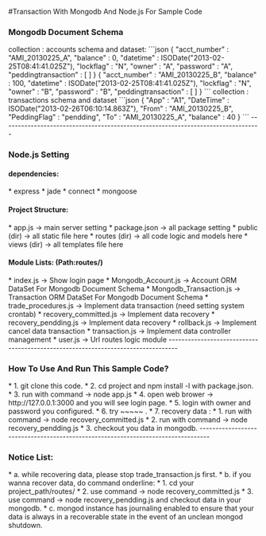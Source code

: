 #Transaction With Mongodb And Node.js For Sample Code

<h3>Mongodb Document Schema</h3>
collection : accounts
schema and dataset:
```json
{
  "acct_number" : "AMI_20130225_A", 
  "balance" : 0, 
  "datetime" : ISODate("2013-02-25T08:41:41.025Z"), 
  "lockflag" : "N", 
  "owner" : "A", 
  "password" : "A", 
  "peddingtransaction" : [ ] 
}
{
  "acct_number" : "AMI_20130225_B",
  "balance" : 100,
  "datetime" : ISODate("2013-02-25T08:41:41.025Z"),
  "lockflag" : "N",
  "owner" : "B",
  "password" : "B",
  "peddingtransaction" : [ ]
}
```
collection : transactions
schema and dataset
```json
{ "App" : "A1", 
  "DateTime" : ISODate("2013-02-26T06:10:14.863Z"), 
  "From" : "AMI_20130225_B", 
  "PeddingFlag" : "pendding", 
  "To" : "AMI_20130225_A", 
  "balance" : 40
}
```
---------------------------------------------------------------------------------
<h3>Node.js Setting</h3>
<h4>dependencies:</h4>
 * express
 * jade
 * connect
 * mongoose

<h4>Project Structure:</h4>
 * app.js       -> main server setting
 * package.json -> all package setting
 * public (dir) -> all static file here
 * routes (dir) -> all code logic and models here
 * views  (dir) -> all templates file here

<h4>Module Lists: (Path:routes/)</h4>
 * index.js               -> Show login page
 * Mongodb_Account.js     -> Account ORM DataSet For Mongodb Document Schema
 * Mongodb_Transaction.js -> Transaction ORM DataSet For Mongodb Document Schema
 * trade_procedures.js    -> Implement data transaction (need setting system crontab)
 * recovery_committed.js  -> Implement data recovery
 * recovery_pendding.js   -> Implement data recovery
 * rollback.js            -> Implement cancel data transaction
 * transaction.js         -> Implement data controller management
 * user.js                -> Url routes logic module
---------------------------------------------------------------------------------
<h3>How To Use And Run This Sample Code?</h3>
 * 1. git clone this code.
 * 2. cd project and npm install -l with package.json.
 * 3. run with command -> node app.js
 * 4. open web brower -> http://127.0.0.1:3000 and you will see login page.
 * 5. login with owner and password you configured.
 * 6. try ~~~~~ .
 * 7. recovery data :
   * 1. run with command -> node recovery_committed.js
   * 2. run with command -> node recovery_pendding.js
   * 3. checkout you data in mongodb.
---------------------------------------------------------------------------------
<h3>Notice List:</h3>
 * a. while recovering data, please stop trade_transaction.js first.
 * b. if you wanna recover data, do command onderline:
   * 1. cd  your project_path/routes/
   * 2. use command -> node recovery_committed.js
   * 3. use command -> node recovery_pendding.js and checkout data in your mongodb.
 * c. mongod instance has journaling enabled to ensure that your data is always in a recoverable state
     in the event of an unclean mongod shutdown.
